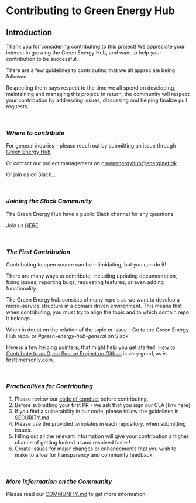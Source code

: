 # Contributing to Green Energy Hub

## Introduction

Thank you for considering contributing to this project!
We appreciate your interest in growing the Green Energy Hub, and want to help your contribution to be successful.

There are a few guidelines to contributing that we all appreciate being followed.

Respecting them pays respect to the time we all spend on developing, maintaining and managing this project.
In return, the community will respect your contribution by addressing issues, discussing and helping finalize pull requests.

<br>

### *Where to contribute*

For general inquries - please reach out by submitting an issue through [Green Energy Hub](https://github.com/Energinet-DataHub/green-energy-hub)

Or contact our project management on [greenenergyhub@energinet.dk](mailto:greenenergyhub@energinet.dk)

Or join us on Slack...

<br>

### *Joining the Slack Community*

The Green Energy Hub have a public Slack channel for any questions.

Join us [HERE](https://join.slack.com/t/greenenergyhub/shared_invite/zt-ik120p69-h8sysERkqRGS0Fj6adKqBw)

<br>

### *The First Contribution*

Contributing to open source can be intimidating, but you can do it!

There are many ways to contribute, including updating documentation, fixing issues, reporting bugs, requesting features, or even adding functionality.

The Green Energy hub consists of many repo's as we want to develop a micro-service structure in a domain driven environment. This means that when contributing, you must try to align the topic and to which domain repo it belongs.

When in doubt on the relation of the topic or issue - Go to the Green Energy Hub repo, or *#green-energy-hub-general* on Slack

Here is a few helping pointers, that might help you get started:
[How to Contribute to an Open Source Project on Github](https://egghead.io/courses/how-to-contribute-to-an-open-source-project-on-github) is very good, as is [firsttimersonly.com](https://www.firsttimersonly.com/).

<br>

### *Practicalities for Contributing*

<!-- markdown-link-check-disable -->

1. Please review our [code of conduct](https://github.com/Energinet-DataHub/green-energy-hub/blob/main/docs/code-of-conduct.md) before contributing.
2. Before submitting your first PR -  we ask that you sign our CLA [link here]
3. If you find a vulnerability in our code, please follow the guidelines in [SECURITY.md](SECURITY.md).
4. Please use the provided templates in each repository, when submitting issues.
5. Filling out all the relevant information will give your contribution a higher chance of getting looked at and resolved faster!
6. Create issues for major changes or enhancements that you wish to make to allow for transparency and community feedback.

<!-- markdown-link-check-enable -->

<br>

### *More information on the Community*

Please read our [COMMUNITY.md](COMMUNITY.md) to get more information.
